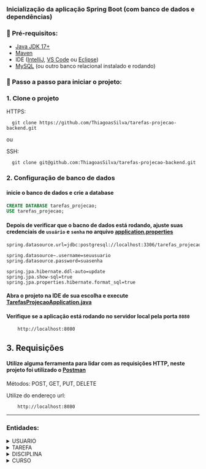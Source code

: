 ### Inicialização da aplicação Spring Boot (com banco de dados e dependências)

### 🔧 Pré-requisitos:

- [Java JDK 17+](https://www.oracle.com/java/technologies/javase/jdk17-archive-downloads.html)
- [Maven](https://maven.apache.org/download.cgi)
- IDE ([IntelliJ](https://www.jetbrains.com/idea/download), [VS Code](https://code.visualstudio.com/Download) ou [Eclipse](https://www.eclipse.org/downloads/packages/))
- [MySQL](https://dev.mysql.com/downloads/mysql/) (ou outro banco relacional instalado e rodando) 


### 🚀 Passo a passo para iniciar o projeto:
### 1. Clone o projeto
HTTPS:
~~~ git        
  git clone https://github.com/ThiagoasSilva/tarefas-projecao-backend.git
~~~
ou 

SSH:
~~~ git        
  git clone git@github.com:ThiagoasSilva/tarefas-projecao-backend.git
~~~

### 2. Configuração de banco de dados

#### inicie o banco de dados e crie a database
~~~ sql
CREATE DATABASE tarefas_projecao;
USE tarefas_projecao;
~~~

#### Depois de verificar que o bacno de dados está rodando, ajuste suas credenciais de ``usuário`` e ``senha`` no arquivo [application.properties](src/main/resources/application.properties)

    spring.datasource.url=jdbc:postgresql://localhost:3306/tarefas_projecao

    spring.datasource~.username=seuusuario 
    spring.datasource.password=suasenha 
    
    spring.jpa.hibernate.ddl-auto=update
    spring.jpa.show-sql=true
    spring.jpa.properties.hibernate.format_sql=true


#### Abra o projeto na IDE de sua escolha e execute [TarefasProjecaoApplication.java](src/main/java/br/com/tarefas/tarefas_projecao/TarefasProjecaoApplication.java)

#### Verifique se a aplicação está rodando no servidor local pela porta ``8080``
~~~ url
    http://localhost:8080
~~~

## 3. Requisições

#### Utilize alguma ferramenta para lidar com as requisições HTTP, neste projeto foi utilizado o [Postman](https://www.postman.com/)
Métodos: POST, GET, PUT, DELETE

 Utilize do endereço url:
~~~ url
    http://localhost:8080
~~~
---
### Entidades:
<details>
  <summary> USUARIO </summary>

#### 🔹 POST /usuarios – Criar usuário
~~~ json
{
"nome": "João Silva",
"cpf": "12345678900",
"endereco": "Rua das Flores, 123",
"telefoneUsuario": "11999999999"
}
~~~
#### 🔹 GET /usuarios – Listar todos os usuários

    Método: GET

    Sem body

#### 🔹 PUT /usuarios – Modificar usuário

~~~ json
{
"id": 1,
"nome": "João Silva Atualizado",
"cpf": "12345678900",
"endereco": "Rua Nova, 456",
"telefoneUsuario": "11988888888"
}
~~~

#### 🔹 DELETE /usuarios/1 – Deletar usuário

    Método: DELETE
 
    Sem body

---

</details>

<details>
  <summary> TAREFA </summary>

#### 🔹 POST /tarefas – Criar tarefa
~~~ json
{
"prioridade": 2,
"nome": "Estudar Spring Boot",
"descricao": "Fazer exercícios de API REST",
"disciplina": "Programação Web",
"realizado": false
}
~~~

#### 🔹 GET /tarefas – Listar todas as tarefas

    Método: GET

    Sem body

#### 🔹 PUT /tarefas – Atualizar tarefa
~~~ json
{
"id": 1,
"prioridade": 1,
"nome": "Estudar Spring Boot (Atualizado)",
"descricao": "Finalizar exercícios REST",
"disciplina": "Programação Web",
"realizado": true
}
~~~

#### 🔹 DELETE /tarefas/1 – Deletar tarefa

    Método: DELETE

    Sem body

---

</details>

<details>
  <summary> DISCIPLINA </summary>
   
#### 🔹 POST /disciplinas – Criar disciplina
~~~ json
{
"nome": "Banco de Dados",
"nomeProfessor": "Prof. Ana Costa",
"horario": "Segunda-feira - 10h",
"sala": 205
}
~~~

#### 🔹 GET /disciplinas – Listar todas as disciplinas

    Método: GET

    Sem body

#### 🔹 PUT /disciplinas – Atualizar disciplina
~~~ json
{
"id": 1,
"nome": "Banco de Dados II",
"nomeProfessor": "Prof. Ana Costa",
"horario": "Segunda-feira - 14h",
"sala": 305
}
~~~

#### 🔹 DELETE /disciplinas/1 – Deletar disciplina

    Método: DELETE

    Sem body

---

</details>

<details>
  <summary> CURSO </summary>

#### 🔹 POST /cursos – Criar curso
~~~ json
{
"nome": "Engenharia de Software",
"semestres": "8",
"area": "Tecnologia"
}
~~~

#### 🔹 GET /cursos – Listar todos os cursos

    Método: GET

    Sem body

#### 🔹 PUT /cursos – Atualizar curso
~~~ json
{
"id": 1,
"nome": "Engenharia da Computação",
"semestres": "10",
"area": "Exatas"
}
~~~

#### 🔹 DELETE /cursos/1 – Deletar curso

    Método: DELETE

    Sem body

--- 

</details>
